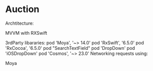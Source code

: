 # Auction
Archtitecture:

MVVM with RXSwift

3rdParty libararies:
   pod 'Moya', '~> 14.0'
   pod 'RxSwift', '6.5.0'
   pod 'RxCocoa', '6.5.0'
   pod "SearchTextField"
   pod 'DropDown'
   pod 'iOSDropDown'
   pod 'Cosmos', '~> 23.0'
Networking requests using:

Moya
